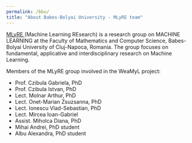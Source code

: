 ```yaml
---
permalink: /bbu/
title: "About Babes-Bolyai University - MLyRE team"
---
```


<a href="http://www.cs.ubbcluj.ro/ml/">MLyRE </a> (Machine Learning REsearch) is a research group on MACHINE LEARNING at the Faculty of Mathematics and Computer Science, Babes-Bolyai University of Cluj-Napoca, Romania. The group focuses on fundamental, applicative and interdisciplinary research on Machine Learning.

Members of the MLyRE group involved in the WeaMyL project:

* Prof. Czibula Gabriela, PhD
* Prof. Czibula Istvan, PhD
* Lect. Molnar Arthur, PhD
* Lect. Onet-Marian Zsuzsanna, PhD
* Lect. Ionescu Vlad-Sebastian, PhD
* Lect. Mircea Ioan-Gabriel
* Assist. Miholca Diana, PhD
* Mihai Andrei, PhD student
* Albu Alexandra, PhD student
